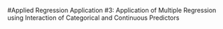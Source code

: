 #Applied Regression
Application #3: Application of Multiple Regression using  Interaction of Categorical and Continuous Predictors
